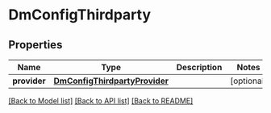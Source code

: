 # DmConfigThirdparty

## Properties
Name | Type | Description | Notes
------------ | ------------- | ------------- | -------------
**provider** | [**DmConfigThirdpartyProvider**](DmConfigThirdpartyProvider.md) |  | [optional] 

[[Back to Model list]](../README.md#documentation-for-models) [[Back to API list]](../README.md#documentation-for-api-endpoints) [[Back to README]](../README.md)


